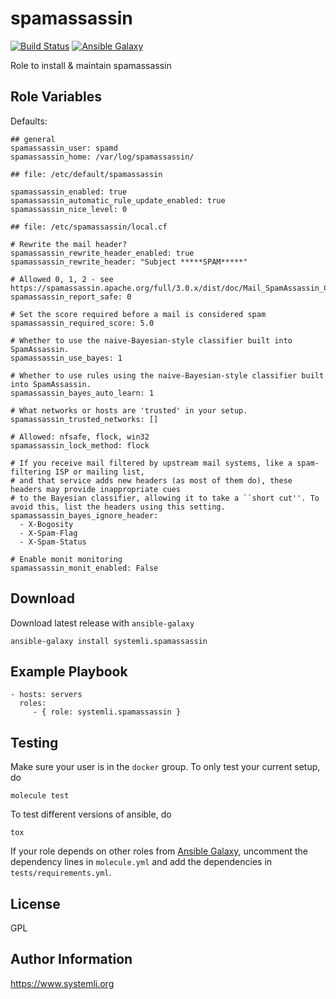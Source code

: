 # spamassassin

[![Build Status](https://travis-ci.org/systemli/spamassassin.svg?branch=master)](https://travis-ci.org/systemli/ansible-role-spamassassin) [![Ansible Galaxy](http://img.shields.io/badge/ansible--galaxy-spamassassin-blue.svg)](https://galaxy.ansible.com/systemli/spamassassin/)

Role to install & maintain spamassassin

Role Variables
--------------

Defaults:

    ## general
    spamassassin_user: spamd
    spamassassin_home: /var/log/spamassassin/
    
    ## file: /etc/default/spamassassin
    
    spamassassin_enabled: true
    spamassassin_automatic_rule_update_enabled: true
    spamassassin_nice_level: 0
    
    ## file: /etc/spamassassin/local.cf
    
    # Rewrite the mail header?
    spamassassin_rewrite_header_enabled: true
    spamassassin_rewrite_header: "Subject *****SPAM*****"
    
    # Allowed 0, 1, 2 - see https://spamassassin.apache.org/full/3.0.x/dist/doc/Mail_SpamAssassin_Conf.html
    spamassassin_report_safe: 0
    
    # Set the score required before a mail is considered spam
    spamassassin_required_score: 5.0
    
    # Whether to use the naive-Bayesian-style classifier built into SpamAssassin.
    spamassassin_use_bayes: 1
    
    # Whether to use rules using the naive-Bayesian-style classifier built into SpamAssassin.
    spamassassin_bayes_auto_learn: 1
    
    # What networks or hosts are 'trusted' in your setup.
    spamassassin_trusted_networks: []
    
    # Allowed: nfsafe, flock, win32
    spamassassin_lock_method: flock
    
    # If you receive mail filtered by upstream mail systems, like a spam-filtering ISP or mailing list,
    # and that service adds new headers (as most of them do), these headers may provide inappropriate cues
    # to the Bayesian classifier, allowing it to take a ``short cut''. To avoid this, list the headers using this setting.
    spamassassin_bayes_ignore_header:
      - X-Bogosity
      - X-Spam-Flag
      - X-Spam-Status
    
    # Enable monit monitoring
    spamassassin_monit_enabled: False

Download
--------

Download latest release with `ansible-galaxy`

	ansible-galaxy install systemli.spamassassin

Example Playbook
----------------

    - hosts: servers
      roles:
         - { role: systemli.spamassassin }



## Testing

Make sure your user is in the `docker` group. To only test your current setup, do

    molecule test

To test different versions of ansible, do

    tox

If your role depends on other roles from [Ansible Galaxy](https://galaxy.ansible.com/), uncomment the dependency lines in `molecule.yml` and add the dependencies in `tests/requirements.yml`.

## License

GPL

## Author Information

https://www.systemli.org
